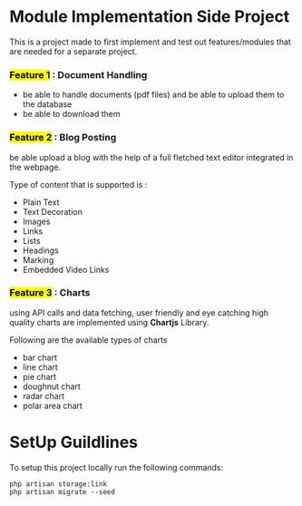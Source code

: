 # Module Implementation Side Project
This is a project made to first implement and test out features/modules that are needed for a separate project.

### <mark>Feature 1</mark> : Document Handling
- be able to handle documents (pdf files) and be able to upload them to the database
- be able to download them

### <mark>Feature 2</mark> : Blog Posting
be able upload a blog with the help of a full fletched text editor integrated in the webpage.

Type of content that is supported is :
- Plain Text
- Text Decoration
- Images
- Links
- Lists
- Headings
- Marking
- Embedded Video Links

### <mark>Feature 3</mark> : Charts
using API calls and data fetching, user friendly and eye catching high quality charts are implemented using **Chartjs** Library.

Following are the available types of charts
- bar chart
- line chart
- pie chart
- doughnut chart
- radar chart
- polar area chart

# SetUp Guildlines
To setup this project locally run the following commands:

```
php artisan storage:link 
php artisan migrate --seed
```
